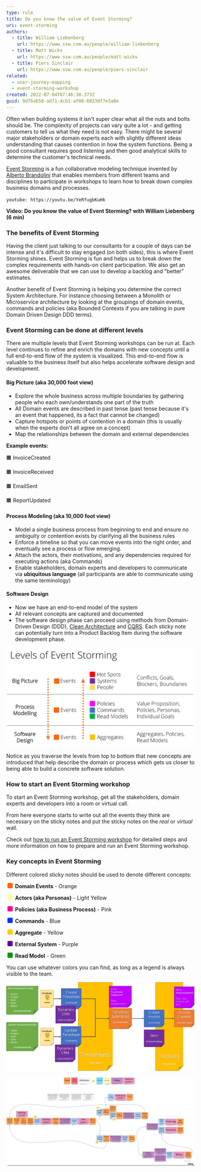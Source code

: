 ```yaml
---
type: rule
title: Do you know the value of Event Storming?
uri: event-storming
authors:
  - title: William Liebenberg
    url: https://www.ssw.com.au/people/william-liebenberg
  - title: Matt Wicks
    url: https://www.ssw.com.au/people/matt-wicks
  - title: Piers Sinclair
    url: https://www.ssw.com.au/people/piers-sinclair
related:
  - user-journey-mapping
  - event-storming-workshop
created: 2022-07-04T07:46:30.373Z
guid: 9d76ab58-ad71-4cb1-af08-68330f7e3a8e
---
```


Often when building systems it isn't super clear what all the nuts and bolts should be. The complexity of projects can vary quite a lot - and getting customers to tell us what they need is not easy. There might be several major stakeholders or domain experts each with slightly different ideas understanding that causes contention in how the system functions. Being a good consultant requires good listening and then good analytical skills to determine the customer's technical needs.

[Event Storming](https://www.eventstorming.com) is a fun collaborative modeling technique invented by [Alberto Brandolini](https://twitter.com/ziobrando) that enables members from different teams and disciplines to participate in workshops to learn how to break down complex business domains and processes.  

<!--endintro-->

`youtube: https://youtu.be/YeRfugbKuHk`

**Video: Do you know the value of Event Storming? with William Liebenberg (6 min)**

### The benefits of Event Storming

Having the client just talking to our consultants for a couple of days can be intense and it's difficult to stay engaged (on both sides), this is where Event Storming shines. Event Storming is fun and helps us to break down the complex requirements with hands-on client participation. We also get an awesome deliverable that we can use to develop a backlog and "better" estimates.

Another benefit of Event Storming is helping you determine the correct System Architecture. For instance choosing between a Monolith or Microservice architecture by looking at the groupings of domain events, commands and policies (aka Bounded Contexts if you are talking in pure Domain Driven Design DDD terms).

### Event Storming can be done at different levels

There are multiple levels that Event Storming workshops can be run at. Each level continues to refine and enrich the domains with new concepts until a full end-to-end flow of the system is visualized. This end-to-end flow is valuable to the business itself but also helps accelerate software design and development.

#### Big Picture (aka 30,000 foot view)

* Explore the whole business across multiple boundaries by gathering people who each own/understands one part of the truth
* All Domain events are described in past tense (past tense because it's an event that happened, its a fact that cannot be changed)
* Capture hotspots or points of contention in a domain (this is usually when the experts don't all agree on a concept)
* Map the relationships between the domain and external dependencies

**Example events:**

🟧 InvoiceCreated

🟧 InvoiceReceived

🟧 EmailSent

🟧 ReportUpdated


#### Process Modeling (aka 10,000 foot view)

* Model a single business process from beginning to end and ensure no ambiguity or contention exists by clarifying all the business rules
* Enforce a timeline so that you can move events into the right order, and eventually see a process or flow emerging.
* Attach the actors, their motivations, and any dependencies required for executing actions (aka Commands)
* Enable stakeholders, domain experts and developers to communicate via **ubiquitous language** (all participants are able to communicate using the same terminology)

#### Software Design

* Now we have an end-to-end model of the system
* All relevant concepts are captured and documented
* The software design phase can proceed using methods from Domain-Driven Design (DDD), [Clean Architecture](https://www.ssw.com.au/rules/rules-to-better-clean-architecture) and [CQRS](https://www.ssw.com.au/rules/use-the-mediator-pattern-with-cqrs). Each sticky note can potentially turn into a Product Backlog Item during the software development phase.

![Figure: Levels of Event Storming](event-storming-levels.png)

Notice as you traverse the levels from top to bottom that new concepts are introduced that help describe the domain or process which gets us closer to being able to build a concrete software solution.  

### How to start an Event Storming workshop

To start an Event Storming workshop, get all the stakeholders, domain experts and developers into a room or virtual call. 

From here everyone starts to write out all the events they think are necessary on the sticky notes and put the sticky notes on the *real* or *virtual* wall. 
 
Check out [how to run an Event Storming workshop](/event-storming-workshop) for detailed steps and more information on how to prepare and run an Event Storming workshop.

### Key concepts in Event Storming

Different colored sticky notes should be used to denote different concepts:

<svg width="1.4em" height="1em" style="display: inline-block;"><rect width="1em" height="1em" rx="0.15em" ry="0.15em" x="0.2rem" y="0em" style="fill:rgb(255,102,0);"/></svg> **Domain Events** - Orange  

<svg width="1.4em" height="1em" style="display: inline-block;"><rect width="1em" height="1em" rx="0.15em" ry="0.15em" x="0.2rem" y="0em" style="fill:rgb(255,255,153);"/></svg> **Actors (aka Personas)** - Light Yellow  

<svg width="1.4em" height="1em" style="display: inline-block;"><rect width="1em" height="1em" rx="0.15em" ry="0.15em" x="0.2rem" y="0em" style="fill:rgb(255,0,148);"/></svg> **Policies (aka Business Process)** - Pink  

<svg width="1.4em" height="1em" style="display: inline-block;"><rect width="1em" height="1em" rx="0.15em" ry="0.15em" x="0.2rem" y="0em" style="fill:rgb(0,51,255);"/></svg> **Commands** - Blue  

<svg width="1.4em" height="1em" style="display: inline-block;"><rect width="1em" height="1em" rx="0.15em" ry="0.15em" x="0.2rem" y="0em" style="fill:rgb(255,204,0);"/></svg> **Aggregate** - Yellow  

<svg width="1.4em" height="1em" style="display: inline-block;"><rect width="1em" height="1em" rx="0.15em" ry="0.15em" x="0.2rem" y="0em" style="fill:rgb(102,0,153);"/></svg> **External System** - Purple 

<svg width="1.4em" height="1em" style="display: inline-block;"><rect width="1em" height="1em" rx="0.15em" ry="0.15em" x="0.2rem" y="0em" style="fill:rgb(0,153,0);"/></svg> **Read Model** - Green

You can use whatever colors you can find, as long as a legend is always visible to the team.

![Figure: Example of Domain Events, Commands, Actors, etc. arranged underneath the Aggregate](event-storming-example-stickies.png)

![Figure: Example events and timeline of a booking system](event-storming-03.jpeg)
